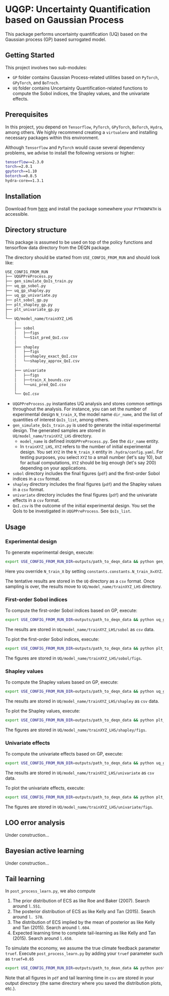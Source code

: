 # UQGP: Uncertainty Quantification based on Gaussian Process

This package performs uncertainty quantification (UQ) based on the Gaussian process (GP) based surrogated model.

## Getting Started
This project involves two sub-modules:

- `GP` folder contains Gaussian Process-related utilities based on `PyTorch`,
`GPyTorch`, and `BoTroch`.
- `UQ` folder contains Uncertainty Quantification-related functions to compute
the Sobol indices, the Shapley values, and the univariate effects.

## Prerequisites
In this project, you depend on `Tensorflow`, `PyTorch`, `GPyTorch`, `BoTorch`, 
`Hydra`, among others.
We highly recommend creating a `virtualenv` and installing necessary packages
within this environment.

Although `Tensorflow` and `PyTorch` would cause several dependency problems, we advise to install the following versions or higher:
```bash
tensorflow==2.3.0
torch==2.0.1
gpytorch==1.10
botorch==0.8.5
hydra-core==1.3.1
```

## Installation
Download from [here](https://github.com/takafusui/UQGP/) and install the package somewhere your `PYTHONPATH` is accessible.

## Directory structure
This package is assumed to be used on top of the policy functions and tensorflow data directory from the DEQN package.

The directory should be started from `USE_CONFIG_FROM_RUN` and should look like:
```bash
USE_CONFIG_FROM_RUN
├── UQGPPreProcess.py
├── gen_simulate_QoIs_train.py
├── uq_gp_sobol.py
├── uq_gp_shapley.py
├── uq_gp_univariate.py
├── plt_sobol_gp.py
├── plt_shapley_gp.py
├── plt_univariate_gp.py
│
└── UQ/model_name/trainXYZ_LHS
    │
    ├── sobol
    │   ├──figs
    │   └──S1st_pred_QoI.csv 
    │
    ├── shapley
    │   ├──figs
    │   ├──shapley_exact_QoI.csv
    │   └──shapley_approx_QoI.csv 
    │
    ├── univariate
    │   ├──figs
    │   ├──train_X_bounds.csv
    │   └──uni_pred_QoI.csv 
    │
    └── QoI.csv
```
- `UQGPPreProcess.py` instantiates UQ analysis and stores common settings throughout the analysis. For instance, you can set the number of experimental design `N_train_X`, the model name `dir_name`, and the list of quantities of interest `QoIs_list`, among others.
- `gen_simulate_QoIs_train.py` is used to generate the initial experimental design. The generated samples are stored in `UQ/model_name/trainXYZ_LHS` directory.
    - `model_name` is defined in`UQGPPreProcess.py`. See the `dir_name` entity.
    - In `trainXYZ_LHS`, `XYZ` refers to the number of initial experimental design. You set `XYZ` in the `N_train_X` entity in `.hydra/config.yaml`. For testing purposes, you select `XYZ` to a small number (let's say 10), but for actual computations, `XYZ` should be big enough (let's say 200) depending on your applications.
- `sobol` directory includes the final figures (`pdf`) and the first-order Sobol indices in a `csv` format.
- `shapley` directory includes the final figures (`pdf`) and the Shapley values in a `csv` format.
- `univariate` directory includes the final figures (`pdf`) and the univariate effects in a `csv` format.
- `QoI.csv` is the outcome of the initial experimental design. You set the QoIs to be investigated in `UQGPPreProcess`. See `QoIs_list`.

## Usage
### Experimental design
To generate experimental design, execute:

```bash
export USE_CONFIG_FROM_RUN_DIR=outputs/path_to_deqn_data && python gen_simulate_QoIs_train.py STARTING_POINT=LATEST hydra.run.dir=$USE_CONFIG_FROM_RUN_DIR constants.constants.N_train_X=XYZ
```
Here you override `N_train_X` by setting `constants.constants.N_train_X=XYZ`.

The tentative results are stored in the `UQ` directory as a `csv` format. Once sampling is over, the results move to `UQ/model_name/trainXYZ_LHS` directory.

### First-order Sobol indices
To compute the first-order Sobol indices based on GP, execute:

```bash
export USE_CONFIG_FROM_RUN_DIR=outputs/path_to_deqn_data && python uq_gp_sobol.py STARTING_POINT=LATEST hydra.run.dir=$USE_CONFIG_FROM_RUN_DIR constants.constants.N_train_X=XYZ
```

The results are stored in `UQ/model_name/trainXYZ_LHS/sobol` as `csv` data.

To plot the first-order Sobol indices, execute:
```bash
export USE_CONFIG_FROM_RUN_DIR=outputs/path_to_deqn_data && python plt_sobol_gp.py STARTING_POINT=LATEST hydra.run.dir=$USE_CONFIG_FROM_RUN_DIR constants.constants.N_train_X=XYZ
```
The figures are stored in `UQ/model_name/trainXYZ_LHS/sobol/figs`.

### Shapley values
To compute the Shapley values based on GP, execute:

```bash
export USE_CONFIG_FROM_RUN_DIR=outputs/path_to_deqn_data && python uq_gp_shapley.py STARTING_POINT=LATEST hydra.run.dir=$USE_CONFIG_FROM_RUN_DIR constants.constants.N_train_X=XYZ
```

The results are stored in `UQ/model_name/trainXYZ_LHS/shapley` as `csv` data.

To plot the Shapley values, execute:
```bash
export USE_CONFIG_FROM_RUN_DIR=outputs/path_to_deqn_data && python plt_shapley_gp.py STARTING_POINT=LATEST hydra.run.dir=$USE_CONFIG_FROM_RUN_DIR constants.constants.N_train_X=XYZ
```
The figures are stored in `UQ/model_name/trainXYZ_LHS/shapley/figs`.

### Univariate effects
To compute the univariate effects based on GP, execute:

```bash
export USE_CONFIG_FROM_RUN_DIR=outputs/path_to_deqn_data && python uq_gp_univariate.py STARTING_POINT=LATEST hydra.run.dir=$USE_CONFIG_FROM_RUN_DIR constants.constants.N_train_X=XYZ
```

The results are stored in `UQ/model_name/trainXYZ_LHS/univariate` as `csv` data.

To plot the univariate effects, execute:
```bash
export USE_CONFIG_FROM_RUN_DIR=outputs/path_to_deqn_data && python plt_univariate_gp.py STARTING_POINT=LATEST hydra.run.dir=$USE_CONFIG_FROM_RUN_DIR constants.constants.N_train_X=XYZ
```
The figures are stored in `UQ/model_name/trainXYZ_LHS/univariate/figs`.

## LOO error analysis
Under construction...

## Bayesian active learning
Under construction...

## Tail learning
In `post_process_learn.py`, we also compute
1. The prior distribution of ECS as like Roe and Baker (2007). Search around `l.551`.
2. The posterior distribution of ECS as like Kelly and Tan (2015). Search around `l. 578`.
3. The distribution of ECS implied by the mean of posterior as like Kelly and Tan (2015). Search around `l.604`.
4. Expected learning time to complete tail-learning as like Kelly and Tan (2015). Search around `l.650`.

To simulate the economy, we assume the true climate feedback parameter `truef`. Execute `post_process_learn.py` by adding your `truef` parameter such as `truef=0.65`
```bash
export USE_CONFIG_FROM_RUN_DIR=outputs/path_to_dean_data && python post_process_learn.py STARTING_POINT=LATEST hydra.run.dir=$USE_CONFIG_FROM_RUN_DIR constants.constants.truef=0.65
```

Note that all figures in `pdf` and tail learning time in `csv` are stored in your output directory (the same directory where you saved the distribution plots, etc.).